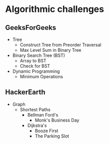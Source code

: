 # Algorithmic challenges
## GeeksForGeeks
* Tree
  * Construct Tree from Preorder Traversal
  * Max Level Sum in Binary Tree
* Binary Search Tree (BST)
  * Array to BST 
  * Check for BST
* Dynamic Programming
  * Minimum Operations

## HackerEarth
* Graph
  * Shortest Paths
    * Bellman Ford's
      * Monk's Business Day
    * Dijkstra's
      * Booze First
      * The Parking Slot
